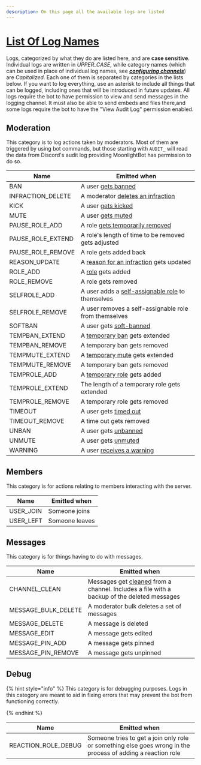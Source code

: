 ```yaml
---
description: On this page all the available logs are listed
---
```



# [List Of Log Names](../advanced/list-of-log-names.md#ListOfLogNames)

Logs, categorized by what they do are listed here, and are **case sensitive**. Individual logs are written in _UPPER\_CASE_, while category names (which can be used in place of individual log names, see [_**configuring channels**_](../management-commands/config.md)) are _Capitalized_. Each one of them is separated by categories in the lists below. If you want to log everything, use an asterisk to include all things that can be logged, including ones that will be introduced in future updates. All logs require the bot to have permission to view and send messages in the logging channel. It must also be able to send embeds and files there,and some logs require the bot to have the "View Audit Log" permission enabled.

## Moderation

This category is to log actions taken by moderators. Most of them are triggered by using bot commands, but those starting with `AUDIT_` will read the data from Discord's audit log providing MoonlightBot has permission to do so.

| Name              | Emitted when     |
| ----------------- | ---------------- |
| BAN               | A user [gets banned](../moderation-commands/ban.md) |
| INFRACTION_DELETE | A moderator [deletes an infraction](../moderation-commands/infractions.md)|
| KICK              | A user [gets kicked](../moderation-commands/kick.md) |
| MUTE              | A user [gets muted](../moderation-commands/mute.md) |
| PAUSE_ROLE_ADD    | A role [gets temporarily removed](../role-management-commands/pause-role.md) |
| PAUSE_ROLE_EXTEND | A role's length of time to be removed gets adjusted |
| PAUSE_ROLE_REMOVE | A role gets added back |
| REASON_UPDATE     | A [reason for an infraction](../moderation-commands/infractions.md#reason ) gets updated |
| ROLE_ADD          | A [role](../role-management-commands/role.md) gets added |
| ROLE_REMOVE       | A role gets removed|
| SELFROLE_ADD      | A user adds a [self-assignable role](../role-management-commands/selfrole.md) to themselves |
| SELFROLE_REMOVE   | A user removes a self-assignable role from themselves  |
| SOFTBAN           | A user gets [soft-banned](../moderation-commands/softban.md) |
| TEMPBAN_EXTEND    | A [temporary ban](../moderation-commands/tempban.md) gets extended |
| TEMPBAN_REMOVE    | A temporary ban gets removed |
| TEMPMUTE_EXTEND   | A [temporary mute](../moderation-commands/tempmute.md) gets extended |
| TEMPMUTE_REMOVE   | A temporary ban gets removed |
| TEMPROLE_ADD      | A [temporary role](../role-management-commands/temprole.md) gets added |
| TEMPROLE_EXTEND   | The length of a temporary role gets extended |
| TEMPROLE_REMOVE   | A temporary role gets removed |
| TIMEOUT           | A user gets [timed out](../moderation-commands/timeout.md) |
| TIMEOUT_REMOVE    | A time out gets removed |
| UNBAN             | A user gets [unbanned](../moderation-commands/unban.md) |
| UNMUTE            | A user gets [unmuted](../moderation-commands/unmute.md) |
| WARNING           | A user [receives a warning](../moderation-commands/warn.md) |

## Members

This category is for actions relating to members interacting with the server.

| Name      | Emitted when     |
| --------- | ---------------- |
| USER_JOIN | Someone joins |
| USER_LEFT | Someone leaves |

## Messages

This category is for things having to do with messages.

| Name                | Emitted when     |
| ------------------- | ---------------- |
| CHANNEL_CLEAN       | Messages get [cleaned](../moderation-commands/clean.md) from a channel. Includes a file with a backup of the deleted messages |
| MESSAGE_BULK_DELETE | A moderator bulk deletes a set of messages |
| MESSAGE_DELETE      | A message is deleted |
| MESSAGE_EDIT        | A message gets edited |
| MESSAGE_PIN_ADD     | A message gets pinned |
| MESSAGE_PIN_REMOVE  | A message gets unpinned |

## Debug

{% hint style="info" %}
This category is for debugging purposes. Logs in this category are meant to aid in fixing errors that may prevent the bot from functioning correctly.

{% endhint %}

| Name                | Emitted when     |
| ------------------- | ---------------- |
| REACTION_ROLE_DEBUG | Someone tries to get a join only role or something else goes wrong in the process of adding a reaction role |
